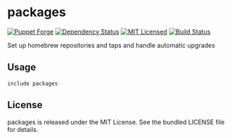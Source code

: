 packages
==============

[![Puppet Forge](https://img.shields.io/puppetforge/v/halyard/packages.svg)](https://forge.puppetlabs.com/halyard/packages)
[![Dependency Status](https://img.shields.io/gemnasium/halyard/puppet-packages.svg)](https://gemnasium.com/halyard/puppet-packages)
[![MIT Licensed](https://img.shields.io/badge/license-MIT-green.svg)](https://tldrlegal.com/license/mit-license)
[![Build Status](https://img.shields.io/circleci/project/halyard/puppet-packages/master.svg)](https://circleci.com/gh/halyard/puppet-packages)

Set up homebrew repositories and taps and handle automatic upgrades

## Usage

```puppet
include packages
```

## License

packages is released under the MIT License. See the bundled LICENSE file for details.

